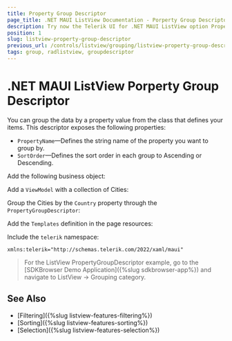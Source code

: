 ```yaml
---
title: Property Group Descriptor
page_title: .NET MAUI ListView Documentation - Porperty Group Descriptors
description: Try now the Telerik UI for .NET MAUI ListView option PropertyGroupDescriptor for grouping items by a property value from the class that defines them.
position: 1
slug: listview-property-group-descriptor
previous_url: /controls/listview/grouping/listview-property-group-descriptor
tags: group, radlistview, groupdescriptor
---
```


# .NET MAUI ListView Porperty Group Descriptor

You can group the data by a property value from the class that defines your items. This descriptor exposes the following properties:

- `PropertyName`&mdash;Defines the string name of the property you want to group by.
- `SortOrder`&mdash;Defines the sort order in each group to Ascending or Descending.

Add the following business object:

<snippet id='listview-grouping-groupdescriptors-businessobject' />

Add a `ViewModel` with a collection of Cities:

<snippet id='listview-grouping-groupdescriptors-viewmodel' />

Group the Cities by the `Country` property through the `PropertyGroupDescriptor`:

<snippet id='listview-grouping-propertygroupdescriptor'/>

Add the `Templates` definition in the page resources:

<snippet id='listview-grouping-templates' />

Include the `telerik` namespace:

```XAML
xmlns:telerik="http://schemas.telerik.com/2022/xaml/maui" 
```

> For the ListView PropertyGroupDescriptor example, go to the [SDKBrowser Demo Application]({%slug sdkbrowser-app%}) and navigate to ListView  -> Grouping category.

## See Also

- [Filtering]({%slug listview-features-filtering%})
- [Sorting]({%slug listview-features-sorting%})
- [Selection]({%slug listview-features-selection%})
